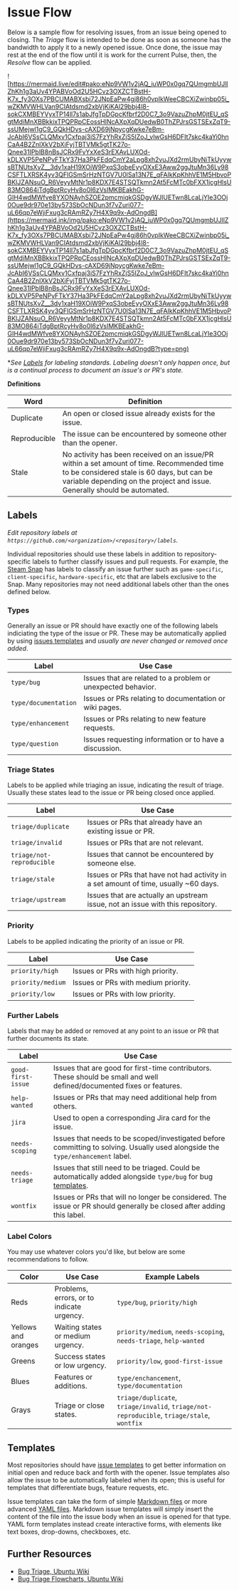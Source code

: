 # Issue Flow

Below is a sample flow for resolving issues, from an issue being opened to closing. The *Triage* flow is intended to be done as soon as someone has the bandwidth to apply it to a newly opened issue. Once done, the issue may rest at the end of the flow until it is work for the current Pulse, then, the *Resolve* flow can be applied.

![https://mermaid.live/edit#pako:eNp9VW1v2jAQ_iuWP0x0gq7QUmgmbUJllZhKh1g3aUv4YPABVoOd2U5HCvz3OXZCTBstH-K7x_fy3OXs7PBCUMABXsbi72JNpEaPw4gj86h0vpIkWeeCBCXiZwinbp05i_wZKMVWHLVan9CIAtdsmd2xbVjKiKAl29bbj4l8-sokCXMBEYVyxTP14ll7s1abJfgTpDGpcKfbrf2D0C7_3o9VazuZhpM0jtEU_qSgtMdiMnXBBkkixTPQPRpCEossHINcAXpXqDUedwB0ThZPJrsGSTSExZqT9-ssUMejwl1gC9_GQkHDvs-cAXD69jNpycgKwke7eBm-JcAbI6VSsCLQMxv1Cxfpaj3iS7FzYhRxZjS5IZoJ_vlwGsH6DFIt7skc4kaYi0hnCaA4B2ZnlXkV2bXiFyjTBTVMk5gtTK27o-Qnee31IPblB8nBsJCRx9FvYxXeS3rEXAvLUXOd-kDLXVP5PeNPyFTkY37Ha3PkFEdqCmY2aLpg8xh2vuJXd2rmUbyNiTkUyywsBTNUtsXvZ__3dv1xaH19XOiW9PxqS3obeEyyOXxE3Aww2ggJtuMn36Ly98CSFTLXRSK4yv3QFlGSmSrHzNTGV7U0lSa13N7E_qFAIkKpKhhVE1M5HbvoPBKlJZANsuO_R6VeyyMtNr1p8KDX7E4STSQTkmn2At5FcMTc0bFXX1jcgHlsU83MO864iTdgBptRcyHv8o0I6zVsIMKBEakhG-GIH4wdMWfve8YXONAyhSZOE2pmcmiqkGSDgyWJlUETwn8LcaLjYIe3OOj0Oue9dr970e13by573SbOcNDun3f7vZuri077-uL66qp7eWjiFxug3cRAmRZy7H4X9q9x-AdOngdB](https://mermaid.ink/img/pako:eNp9VW1v2jAQ_iuWP0x0gq7QUmgmbUJllZhKh1g3aUv4YPABVoOd2U5HCvz3OXZCTBstH-K7x_fy3OXs7PBCUMABXsbi72JNpEaPw4gj86h0vpIkWeeCBCXiZwinbp05i_wZKMVWHLVan9CIAtdsmd2xbVjKiKAl29bbj4l8-sokCXMBEYVyxTP14ll7s1abJfgTpDGpcKfbrf2D0C7_3o9VazuZhpM0jtEU_qSgtMdiMnXBBkkixTPQPRpCEossHINcAXpXqDUedwB0ThZPJrsGSTSExZqT9-ssUMejwl1gC9_GQkHDvs-cAXD69jNpycgKwke7eBm-JcAbI6VSsCLQMxv1Cxfpaj3iS7FzYhRxZjS5IZoJ_vlwGsH6DFIt7skc4kaYi0hnCaA4B2ZnlXkV2bXiFyjTBTVMk5gtTK27o-Qnee31IPblB8nBsJCRx9FvYxXeS3rEXAvLUXOd-kDLXVP5PeNPyFTkY37Ha3PkFEdqCmY2aLpg8xh2vuJXd2rmUbyNiTkUyywsBTNUtsXvZ__3dv1xaH19XOiW9PxqS3obeEyyOXxE3Aww2ggJtuMn36Ly98CSFTLXRSK4yv3QFlGSmSrHzNTGV7U0lSa13N7E_qFAIkKpKhhVE1M5HbvoPBKlJZANsuO_R6VeyyMtNr1p8KDX7E4STSQTkmn2At5FcMTc0bFXX1jcgHlsU83MO864iTdgBptRcyHv8o0I6zVsIMKBEakhG-GIH4wdMWfve8YXONAyhSZOE2pmcmiqkGSDgyWJlUETwn8LcaLjYIe3OOj0Oue9dr970e13by573SbOcNDun3f7vZuri077-uL66qp7eWjiFxug3cRAmRZy7H4X9q9x-AdOngdB?type=png)

**See [Labels](#labels) for labeling standards. Labeling doesn't only happen once, but is a continual process to document an issue's or PR's state.*

**Definitions**

| Word | Definition |
|------|------------|
| Duplicate | An open or closed issue already exists for the issue. |
| Reproducible | The issue can be encountered by someone other than the opener. |
| Stale | No activity has been received on an issue/PR within a set amount of time. Recommended time to be considered stale is 60 days, but can be variable depending on the project and issue. Generally should be automated. |

## Labels

*Edit repository labels at `https://github.com/<organization>/<repository>/labels`.*

Individual repositories should use these labels in addition to repository-specific labels to further classify issues and pull requests. For example, the [Steam Snap](https://github.com/canonical/steam-snap/labels) has labels to classify an issue further such as `game-specific`, `client-specific`, `hardware-specific`, etc that are labels exclusive to the Snap. Many repositories may not need additional labels other than the ones defined below.

### Types

Generally an issue or PR should have exactly one of the following labels indiciating the type of the issue or PR. These may be automatically applied by using [issues templates](#templates) and *usually are never changed or removed once added*.

| Label | Use Case |
|-------|----------|
| `type/bug` | Issues that are related to a problem or unexpected behavior. |
| `type/documentation` | Issues or PRs relating to documentation or wiki pages. |
| `type/enhancement` | Issues or PRs relating to new feature requests. |
| `type/question` | Issues requesting information or to have a discussion. |

### Triage States

Labels to be applied while triaging an issue, indicating the result of triage. Usually these states lead to the issue or PR being closed once applied.

| Label | Use Case |
|-------|----------|
| `triage/duplicate` | Issues or PRs that already have an existing issue or PR. |
| `triage/invalid` | Issues or PRs that are not relevant. |
| `triage/not-reproducible` | Issues that cannot be encountered by someone else. |
| `triage/stale` | Issues or PRs that have not had activity in a set amount of time, usually ~60 days. |
| `triage/upstream` | Issues that are actually an upstream issue, not an issue with this repository. |

### Priority

Labels to be applied indicating the priority of an issue or PR.

| Label | Use Case |
|-------|----------|
| `priority/high` | Issues or PRs with high priority. |
| `priority/medium` | Issues or PRs with medium priority. |
| `priority/low` | Issues or PRs with low priority. |

### Further Labels

Labels that may be added or removed at any point to an issue or PR that further documents its state.

| Label | Use Case |
|-------|----------|
| `good-first-issue` | Issues that are good for first-time contributors. These should be small and well defined/documented fixes or features. |
| `help-wanted` | Issues or PRs that may need additional help from others. |
| `jira` | Used to open a corresponding Jira card for the issue. |
| `needs-scoping` | Issues that needs to be scoped/investigated before committing to solving. Usually used alongside the `type/enhancement` label. |
| `needs-triage` | Issues that still need to be triaged. Could be automatically added alongside `type/bug` for bug [templates](#templates). |
| `wontfix` | Issues or PRs that will no longer be considered. The issue or PR should generally be closed after adding this label. |

### Label Colors

You may use whatever colors you'd like, but below are some recommendations to follow.

| Color | Use Case | Example Labels |
|-------|----------|----------|
| Reds | Problems, errors, or to indicate urgency. | `type/bug`, `priority/high` |
| Yellows and oranges | Waiting states or medium urgency. | `priority/medium`, `needs-scoping`, `needs-triage`, `help-wanted` |
| Greens | Success states or low urgency. | `priority/low`, `good-first-issue` |
| Blues | Features or additions. | `type/enchancement`, `type/documentation` |
| Grays | Triage or close states. | `triage/duplicate`, `triage/invalid`, `triage/not-reproducible`, `triage/stale`, `wontfix` |

## Templates

Most repositories should have [issue templates](https://docs.github.com/en/communities/using-templates-to-encourage-useful-issues-and-pull-requests/about-issue-and-pull-request-templates) to get better information on initial open and reduce back and forth with the opener. Issue templates also allow the issue to be automatically labeled when its open; this is useful for templates that differentiate bugs, feature requests, etc.

Issue templates can take the form of simple [Markdown files](https://docs.github.com/en/communities/using-templates-to-encourage-useful-issues-and-pull-requests/configuring-issue-templates-for-your-repository#creating-issue-templates) or more advanced [YAML files](https://docs.github.com/en/communities/using-templates-to-encourage-useful-issues-and-pull-requests/configuring-issue-templates-for-your-repository#creating-issue-forms). Markdown issue templates will simply insert the content of the file into the issue body when an issue is opened for that type. YAML form templates instead create interactive forms, with elements like text boxes, drop-downs, checkboxes, etc.

## Further Resources

- [Bug Triage, Ubuntu Wiki](https://wiki.ubuntu.com/Bugs/Triage)
- [Bug Triage Flowcharts, Ubuntu Wiki](https://wiki.ubuntu.com/Bugs/Triage/Charts)
